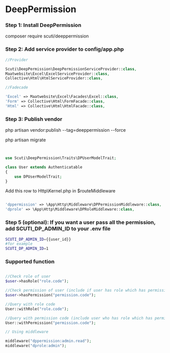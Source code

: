 # DeepPermission

### Step 1: Install DeepPermission

composer require scuti/deeppermission

### Step 2: Add service provider to config/app.php

```php
//Provider

Scuti\DeepPermission\DeepPermissionServiceProvider::class, 
Maatwebsite\Excel\ExcelServiceProvider::class,
Collective\Html\HtmlServiceProvider::class,

//Fadecade

'Excel' => Maatwebsite\Excel\Facades\Excel::class,
'Form' => Collective\Html\FormFacade::class,
'Html' => Collective\Html\HtmlFacade::class,

```

### Step 3: Publish vendor

php artisan vendor:publish --tag=deeppermission --force

php artisan migrate

	
```php


use Scuti\DeepPermission\Traits\DPUserModelTrait;

class User extends Authenticatable
{
    use DPUserModelTrait;
}


```
Add this row to Http\Kernel.php in $routeMiddleware

```php

'dppermission' => \App\Http\Middleware\DPPermissionMiddleware::class,
'dprole' => \App\Http\Middleware\DPRoleMiddleware::class,

```

### Step 5 (optional): If you want a user pass all the permission, add SCUTI_DP_ADMIN_ID to your .env file

```bash
SCUTI_DP_ADMIN_ID={{user_id}}
#for example
SCUTI_DP_ADMIN_ID=1

```

### Supported function

```php

//Check role of user
$user->hasRole("role.code");

//Check permission of user (include if user has role which has permission)
$user->hasPermission("permission.code");

//Query with role code
User::withRole("role.code");

//Query with permission code (include user who has role which has permission)
User::withPermission("permission.code");

// Using middleware

middleware("dppermission:admin.read");
middleware("dprole:admin");

```
